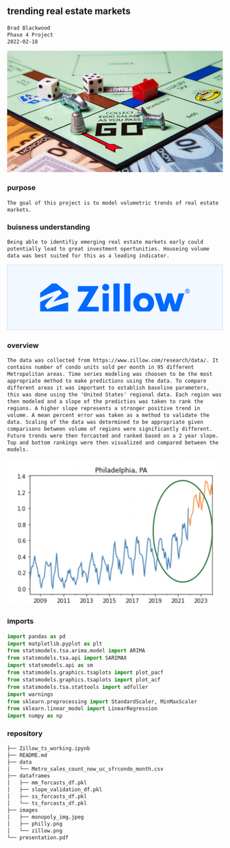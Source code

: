 ## trending real estate markets

    Brad Blackwood
    Phase 4 Project
    2022-02-18
    
    

![alt text](images/monopoly_img.jpeg)

### purpose
    
    The goal of this project is to model volumetric trends of real estate markets. 

### buisness understanding

    Being able to identifiy emerging real estate markets early could potentially lead to great investment opertunities. Houseing volume data was best suited for this as a leading indicator. 


![alt text](images/zillow.png)

### overview

    The data was collected from https://www.zillow.com/research/data/. It contains number of condo units sold per month in 95 different Metropolitan areas. Time series modeling was choosen to be the most appropriate method to make predictions using the data. To compare different areas it was important to establish baseline parameters, this was done using the 'United States' regional data. Each region was then modeled and a slope of the predictios was taken to rank the regions. A higher slope represents a stronger positive trend in volume. A mean percent error was taken as a method to validate the data. Scaling of the data was determined to be appropriate given comparisons between volume of regions were significantly different. Future trends were then forcasted and ranked based on a 2 year slope. Top and bottom rankings were then visualized and compared between the models. 

![alt text](images/philly.png)

### imports

```python
import pandas as pd
import matplotlib.pyplot as plt
from statsmodels.tsa.arima.model import ARIMA
from statsmodels.tsa.api import SARIMAX
import statsmodels.api as sm
from statsmodels.graphics.tsaplots import plot_pacf
from statsmodels.graphics.tsaplots import plot_acf
from statsmodels.tsa.stattools import adfuller
import warnings
from sklearn.preprocessing import StandardScaler, MinMaxScaler
from sklearn.linear_model import LinearRegression
import numpy as np
```

### repository
```
├── Zillow_ts_working.ipynb
├── README.md
├── data
│   └── Metro_sales_count_now_uc_sfrcondo_month.csv
├── dataframes
│   ├── mm_forcasts_df.pkl
│   ├── slope_validation_df.pkl
│   ├── ss_forcasts_df.pkl
│   └── ts_forcasts_df.pkl
├── images
│   ├── monopoly_img.jpeg
│   ├── philly.png
│   └── zillow.png
└── presentation.pdf
```
    
